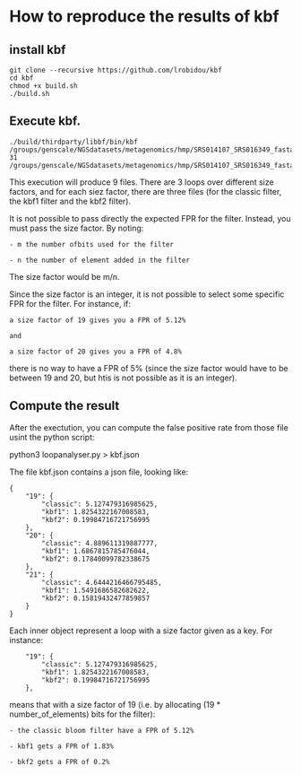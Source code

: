# How to reproduce the results of kbf

## install kbf
```
git clone --recursive https://github.com/lrobidou/kbf
cd kbf
chmod +x build.sh
./build.sh
```
## Execute kbf.
```
./build/thirdparty/libbf/bin/kbf /groups/genscale/NGSdatasets/metagenomics/hmp/SRS014107_SRS016349_fasta/SRS014107.denovo_duplicates_marked.trimmed.1.fasta 31 /groups/genscale/NGSdatasets/metagenomics/hmp/SRS014107_SRS016349_fasta/SRS016349.denovo_duplicates_marked.trimmed.1.fasta
```
This execution will produce 9 files. There are 3 loops over different size factors, and for each siez factor, there are three files (for the classic filter, the kbf1 filter and the kbf2 filter).

It is not possible to pass directly the expected FPR for the filter. Instead, you must pass the size factor.
By noting:

    - m the number ofbits used for the filter 
    
    - n the number of element added in the filter
    
The size factor would be m/n.

Since the size factor is an integer, it is not possible to select some specific FPR for the filter. For instance, if:

    a size factor of 19 gives you a FPR of 5.12%
    
    and
    
    a size factor of 20 gives you a FPR of 4.8%
    
there is no way to have a FPR of 5% (since the size factor would have to be between 19 and 20, but htis is not possible as it is an integer).

## Compute the result
After the exectution, you can compute the false positive rate from those file usint the python script:

python3 loopanalyser.py > kbf.json

The file kbf.json contains a json file, looking like:
```
{
    "19": {
        "classic": 5.127479316985625,
        "kbf1": 1.8254322167008583,
        "kbf2": 0.19984716721756995
    },
    "20": {
        "classic": 4.889611319887777,
        "kbf1": 1.6867815785476044,
        "kbf2": 0.17840099782338675
    },
    "21": {
        "classic": 4.6444216466795485,
        "kbf1": 1.5491686582682622,
        "kbf2": 0.15819432477859857
    }
}
```
Each inner object represent a loop with a size factor given as a key. For instance:
```
    "19": {
        "classic": 5.127479316985625,
        "kbf1": 1.8254322167008583,
        "kbf2": 0.19984716721756995
    },
```
means that with a size factor of 19 (i.e. by allocating (19 * number_of_elements) bits for the filter):

    - the classic bloom filter have a FPR of 5.12%
    
    - kbf1 gets a FPR of 1.83%
    
    - bkf2 gets a FPR of 0.2%

